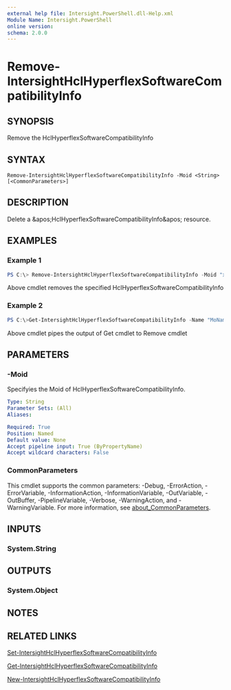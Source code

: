 ```yaml
---
external help file: Intersight.PowerShell.dll-Help.xml
Module Name: Intersight.PowerShell
online version:
schema: 2.0.0
---
```


# Remove-IntersightHclHyperflexSoftwareCompatibilityInfo

## SYNOPSIS
Remove the HclHyperflexSoftwareCompatibilityInfo

## SYNTAX

```
Remove-IntersightHclHyperflexSoftwareCompatibilityInfo -Moid <String> [<CommonParameters>]
```

## DESCRIPTION
Delete a &amp;apos;HclHyperflexSoftwareCompatibilityInfo&amp;apos; resource.

## EXAMPLES

### Example 1
```powershell
PS C:\> Remove-IntersightHclHyperflexSoftwareCompatibilityInfo -Moid "xxxxxxxxxxxxxxxxxxxxxxxxxxx"
```
Above cmdlet removes the specified HclHyperflexSoftwareCompatibilityInfo 

### Example 2
```powershell
PS C:\>Get-IntersightHclHyperflexSoftwareCompatibilityInfo -Name "MoName"|  Remove-IntersightHclHyperflexSoftwareCompatibilityInfo
```
Above cmdlet pipes the output of Get cmdlet to Remove cmdlet

## PARAMETERS

### -Moid
Specifyies the Moid of HclHyperflexSoftwareCompatibilityInfo.

```yaml
Type: String
Parameter Sets: (All)
Aliases:

Required: True
Position: Named
Default value: None
Accept pipeline input: True (ByPropertyName)
Accept wildcard characters: False
```

### CommonParameters
This cmdlet supports the common parameters: -Debug, -ErrorAction, -ErrorVariable, -InformationAction, -InformationVariable, -OutVariable, -OutBuffer, -PipelineVariable, -Verbose, -WarningAction, and -WarningVariable. For more information, see [about_CommonParameters](http://go.microsoft.com/fwlink/?LinkID=113216).

## INPUTS

### System.String

## OUTPUTS

### System.Object
## NOTES

## RELATED LINKS

[Set-IntersightHclHyperflexSoftwareCompatibilityInfo](./Set-IntersightHclHyperflexSoftwareCompatibilityInfo.md)

[Get-IntersightHclHyperflexSoftwareCompatibilityInfo](./Get-IntersightHclHyperflexSoftwareCompatibilityInfo.md)

[New-IntersightHclHyperflexSoftwareCompatibilityInfo](./New-IntersightHclHyperflexSoftwareCompatibilityInfo.md)


